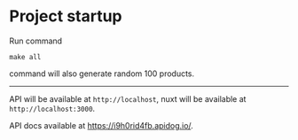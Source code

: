 # Project startup

Run command

`make all`

command will also generate random 100 products.

---

API will be available at `http://localhost`, nuxt will be available at `http://localhost:3000`.

API docs available at https://i9h0rid4fb.apidog.io/.